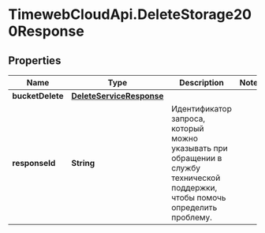 # TimewebCloudApi.DeleteStorage200Response

## Properties

Name | Type | Description | Notes
------------ | ------------- | ------------- | -------------
**bucketDelete** | [**DeleteServiceResponse**](DeleteServiceResponse.md) |  | 
**responseId** | **String** | Идентификатор запроса, который можно указывать при обращении в службу технической поддержки, чтобы помочь определить проблему. | 


